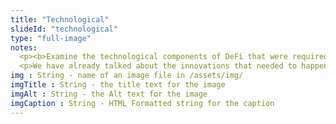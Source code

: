 ```yaml
--- 
title: "Technological"
slideId: "technological"
type: "full-image"
notes:  
  <p><b>Examine the technological components of DeFi that were required for the ecosystem to take shape. Both NFTs and stablecoins were crucial inventions that were necessary for DeFi to thirve.</b></p>
  <p>We have already talked about the innovations that needed to happen for there to even be a DeFi ecosystem. Now that it is developed, there are certain practices and ideals that have become apparent as more decentralized applications have been released. There are some common traits between the technological advancements that have come together to make DeFi a reality.</p>
img : String - name of an image file in /assets/img/
imgTitle : String - the title text for the image
imgAlt : String - the Alt text for the image
imgCaption : String - HTML Formatted string for the caption
---
```

